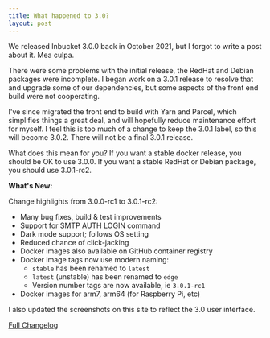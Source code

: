 ```yaml
---
title: What happened to 3.0?
layout: post
---
```


We released Inbucket 3.0.0 back in October 2021, but I forgot to write a post
about it.  Mea culpa.

There were some problems with the initial release, the RedHat and Debian
packages were incomplete.  I began work on a 3.0.1 release to resolve that and
upgrade some of our dependencies, but some aspects of the front end build were
not cooperating.

I've since migrated the front end to build with Yarn and Parcel, which
simplifies things a great deal, and will hopefully reduce maintenance effort for
myself.  I feel this is too much of a change to keep the 3.0.1 label, so this
will become 3.0.2.  There will not be a final 3.0.1 release.

What does this mean for you?  If you want a stable docker release, you should be
OK to use 3.0.0.  If you want a stable RedHat or Debian package, you should use
3.0.1-rc2.

**What's New:**

Change highlights from 3.0.0-rc1 to 3.0.1-rc2:

- Many bug fixes, build & test improvements
- Support for SMTP AUTH LOGIN command
- Dark mode support; follows OS setting
- Reduced chance of click-jacking
- Docker images also available on GitHub container registry
- Docker image tags now use modern naming:
  - `stable` has been renamed to `latest`
  - `latest` (unstable) has been renamed to `edge`
  - Version number tags are now available, ie `3.0.1-rc1`
- Docker images for arm7, arm64 (for Raspberry Pi, etc)

I also updated the screenshots on this site to reflect the 3.0 user interface.

[Full
Changelog](https://github.com/inbucket/inbucket/blob/v3.0.1-rc2/CHANGELOG.md)
